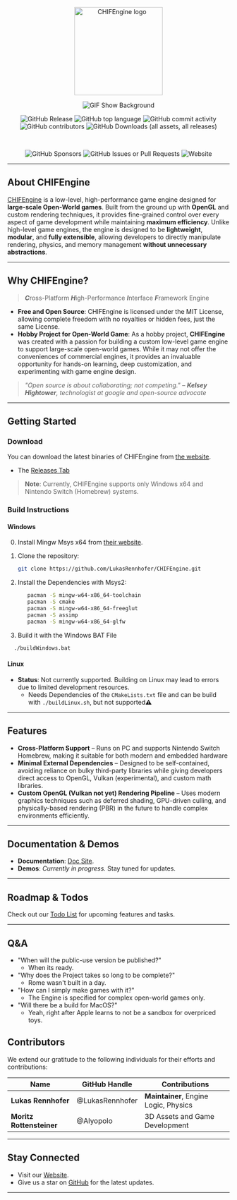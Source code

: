<p align="center">
  <a href="https://voronoid.tech/">
    <img src="https://raw.githubusercontent.com/LukasRennhofer/CHIFEngine/refs/heads/main/config/assets/CHIFEngine_Logo_2_wbg.png" width="200" alt="CHIFEngine logo">
  </a>
</p>
<p align="center">
<img src="https://raw.githubusercontent.com/LukasRennhofer/CHIFEngine/refs/heads/main/config/assets/gif1.gif" alt="GIF Show Background" style="">
</p>

<p align="center">
  <img alt="GitHub Release" src="https://img.shields.io/github/v/release/LukasRennhofer/CHIFEngine">
  <img alt="GitHub top language" src="https://img.shields.io/github/languages/top/LukasRennhofer/CHIFEngine">
  <img alt="GitHub commit activity" src="https://img.shields.io/github/commit-activity/t/LukasRennhofer/CHIFEngine">
  <img alt="GitHub contributors" src="https://img.shields.io/github/contributors/LukasRennhofer/CHIFEngine">
  <img alt="GitHub Downloads (all assets, all releases)" src="https://img.shields.io/github/downloads/LukasRennhofer/CHIFEngine/total">
  
</p>

<br>

<p align="center">
  <img alt="GitHub Sponsors" src="https://img.shields.io/github/sponsors/LukasRennhofer">
  <img alt="GitHub Issues or Pull Requests" src="https://img.shields.io/github/issues/LukasRennhofer/CHIFEngine">
  <img alt="Website" src="https://img.shields.io/website?url=https%3A%2F%2Fvoronoid.tech%2F">
</p>

---

## About CHIFEngine

[CHIFEngine](https://github.com/LukasRennhofer/CHIFEngine) is a low-level, high-performance game engine designed for **large-scale Open-World games**. Built from the ground up with **OpenGL** and custom rendering techniques, it provides fine-grained control over every aspect of game development while maintaining **maximum efficiency**. Unlike high-level game engines, the engine is designed to be **lightweight**, **modular**, and **fully extensible**, allowing developers to directly manipulate rendering, physics, and memory management **without unnecessary abstractions**.

---

## Why CHIFEngine?
> ***C***ross-Platform ***H***igh-Performance ***I***nterface ***F***ramework Engine
- **Free and Open Source**: CHIFEngine is licensed under the MIT License, allowing complete freedom with no royalties or hidden fees, just the same License.
- **Hobby Project for Open-World Game**: As a hobby project, **CHIFEngine** was created with a passion for building a custom low-level game engine to support large-scale open-world games. While it may not offer the conveniences of commercial engines, it provides an invaluable opportunity for hands-on learning, deep customization, and experimenting with game engine design.

> *"Open source is about collaborating; not competing." – **Kelsey Hightower**, technologist at google and open-source advocate*

---

## Getting Started

### Download
You can download the latest binaries of CHIFEngine from [the website](https://lukasrennhofer.github.io/CHIFEngine/#/).

- The [Releases Tab](https://github.com/LukasRennhofer/CHIFEngine/releases)

> **Note**: Currently, CHIFEngine supports only Windows x64 and Nintendo Switch (Homebrew) systems.

### Build Instructions

#### Windows

0. Install Mingw Msys x64 from [their website](https://www.msys2.org/).

1. Clone the repository:

   ```bash
   git clone https://github.com/LukasRennhofer/CHIFEngine.git
   ```

2. Install the Dependencies with Msys2:

   ```bash
      pacman -S mingw-w64-x86_64-toolchain
      pacman -S cmake
      pacman -S mingw-w64-x86_64-freeglut
      pacman -S assimp
      pacman -S mingw-w64-x86_64-glfw
   ```

3. Build it with the Windows BAT File
  ```bash
    ./buildWindows.bat
   ```

#### Linux

- **Status**: Not currently supported. Building on Linux may lead to errors due to limited development resources.
  - Needs Dependencies of the ```CMakeLists.txt``` file and can be build with ```./buildLinux.sh```, but not supported⚠️

---

## Features

- **Cross-Platform Support** – Runs on PC and supports Nintendo Switch Homebrew, making it suitable for both modern and embedded hardware
- **Minimal External Dependencies** – Designed to be self-contained, avoiding reliance on bulky third-party libraries while giving developers direct access to OpenGL, Vulkan (experimental), and custom math libraries.
- **Custom OpenGL (Vulkan not yet) Rendering Pipeline** – Uses modern graphics techniques such as deferred shading, GPU-driven culling, and physically-based rendering (PBR) in the future to handle complex environments efficiently.
---

## Documentation & Demos

- **Documentation**: [Doc Site](https://lukasrennhofer.github.io/CHIFEngine/#/).
- **Demos**: *Currently in progress.* Stay tuned for updates.

---

## Roadmap & Todos

Check out our [Todo List](Todo.md) for upcoming features and tasks.

---
## Q&A

 - "When will the public-use version be published?"
      - When its ready.
 - "Why does the Project takes so long to be complete?"
      - Rome wasn't built in a day.
 - "How can I simply make games with it?"
      - The Engine is specified for complex open-world games only.
 - "Will there be a build for MacOS?"
      - Yeah, right after Apple learns to not be a sandbox for overpriced toys.

## Contributors

We extend our gratitude to the following individuals for their efforts and contributions:

| Name                      | GitHub Handle   | Contributions                     | 
| ------------------------- | --------------- | --------------------------------- |
| **Lukas Rennhofer**       | @LukasRennhofer     | **Maintainer**, Engine Logic, Physics |
| **Moritz Rottensteiner**  | @Alyopolo       | 3D Assets and Game Development    |

---

## Stay Connected
- Visit our [Website](https://voronoid.tech/).
- Give us a star on [GitHub](https://github.com/LukasRennhofer/CHIFEngine) for the latest updates.

---
